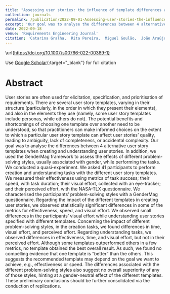 ```yaml
---
title: "Assessing user stories: the influence of template differences and gender-related problem-solving styles"
collection: journals
permalink: /publication/2022-09-01-Assessing-user-stories-the-influence-of-template-differences-and-gender-related-problem-solving-styles
excerpt: 'Our goal was to analyse the differences between 4 alternative user story templates when creating and understanding user stories. In addition, we used the GenderMag framework to assess the effects of different problem-solving styles, usually associated with gender, while performing the tasks.'
date: 2022-09-18
venue: 'Requirements Engineering Journal'
citation: 'Catarina Gralha,  Rita Pereira,  Miguel Goulão,  João Araújo, &quot;Assessing user stories: the influence of template differences and gender-related problem-solving styles.&quot; Requirements Engineering Journal, vol. 27, pp 521-544, 2022.'
---
```

\url{https://doi.org/10.1007/s00766-022-00389-1}

Use [Google Scholar](https://scholar.google.com/scholar?q=Assessing+user+stories:+the+influence+of+template+differences+and+gender+related+problem+solving+styles){:target="_blank"} for full citation

# Abstract

User stories are often used for elicitation, specification, and prioritisation of requirements. There are several user story templates, varying in their structure (particularly, in the order in which they present their elements), and also in the elements they use (namely, some user story templates include personas, while others do not). The potential benefits and shortcomings of choosing one template over another need to be understood, so that practitioners can make informed choices on the extent to which a particular user story template can affect user stories’ quality, leading to ambiguity, lack of completeness, or accidental complexity. Our goal was to analyse the differences between 4 alternative user story templates when creating and understanding user stories. In addition, we used the GenderMag framework to assess the effects of different problem-solving styles, usually associated with gender, while performing the tasks. We conducted a quasi-experiment. We asked 41 participants to perform creation and understanding tasks with the different user story templates. We measured their effectiveness using metrics of task success; their speed, with task duration; their visual effort, collected with an eye-tracker; and their perceived effort, with the NASA-TLX questionnaire. We characterised the participants’ problem-solving styles with a GenderMag questionnaire. Regarding the impact of the different templates in creating user stories, we observed statistically significant differences in some of the metrics for effectiveness, speed, and visual effort. We observed small differences in the participants’ visual effort while understanding user stories specified with different templates. Concerning the impact of different problem-solving styles, in the creation tasks, we found differences in time, visual effort, and perceived effort. Regarding understanding tasks, we observed differences in effectiveness, time, and visual effort, but not in their perceived effort. Although some templates outperformed others in a few metrics, no template obtained the best overall result. As such, we found no compelling evidence that one template is “better” than the others. This suggests the recommended template may depend on the goal we want to achieve, e.g., effectiveness or speed. The differences associated with the different problem-solving styles also suggest no overall superiority of any of those styles, hinting at a gender-neutral effect of the different templates. These preliminary conclusions should be further consolidated via the conduction of replications.
